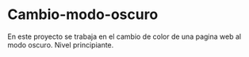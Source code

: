 # Cambio-modo-oscuro
En este proyecto se trabaja en el cambio de color de una pagina web al modo oscuro. Nivel principiante.

